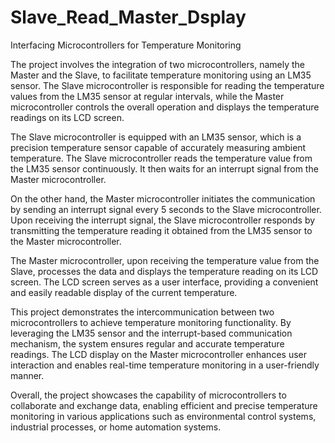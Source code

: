 # Slave_Read_Master_Dsplay
Interfacing Microcontrollers for Temperature Monitoring

The project involves the integration of two microcontrollers, namely the Master and the Slave, to facilitate temperature monitoring using an LM35 sensor. The Slave microcontroller is responsible for reading the temperature values from the LM35 sensor at regular intervals, while the Master microcontroller controls the overall operation and displays the temperature readings on its LCD screen.

The Slave microcontroller is equipped with an LM35 sensor, which is a precision temperature sensor capable of accurately measuring ambient temperature. The Slave microcontroller reads the temperature value from the LM35 sensor continuously. It then waits for an interrupt signal from the Master microcontroller.

On the other hand, the Master microcontroller initiates the communication by sending an interrupt signal every 5 seconds to the Slave microcontroller. Upon receiving the interrupt signal, the Slave microcontroller responds by transmitting the temperature reading it obtained from the LM35 sensor to the Master microcontroller.

The Master microcontroller, upon receiving the temperature value from the Slave, processes the data and displays the temperature reading on its LCD screen. The LCD screen serves as a user interface, providing a convenient and easily readable display of the current temperature.

This project demonstrates the intercommunication between two microcontrollers to achieve temperature monitoring functionality. By leveraging the LM35 sensor and the interrupt-based communication mechanism, the system ensures regular and accurate temperature readings. The LCD display on the Master microcontroller enhances user interaction and enables real-time temperature monitoring in a user-friendly manner.

Overall, the project showcases the capability of microcontrollers to collaborate and exchange data, enabling efficient and precise temperature monitoring in various applications such as environmental control systems, industrial processes, or home automation systems.
